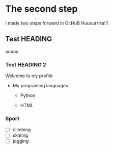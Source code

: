# The second step

I made two steps forward in GitHuB Huuuurrrra!!! 

## Test HEADING

uuuuu

### Test HEADING 2

Welcome to my profile

- My programing languages

  - Python
  
  - HTML

### Sport

- [ ] climbing
- [ ] skating
- [ ] jogging
